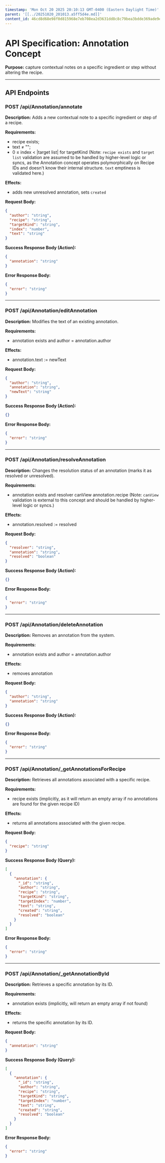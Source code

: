 ```yaml
---
timestamp: 'Mon Oct 20 2025 20:10:13 GMT-0400 (Eastern Daylight Time)'
parent: '[[../20251020_201013.a5ff5d4e.md]]'
content_id: 46cd8d68e98f0d815968e7eb708ea2d3631dd8c8c79bea3bdde369ade9e81246
---
```


# API Specification: Annotation Concept

**Purpose:** capture contextual notes on a specific ingredient or step without altering the recipe.

***

## API Endpoints

### POST /api/Annotation/annotate

**Description:** Adds a new contextual note to a specific ingredient or step of a recipe.

**Requirements:**

* recipe exists;
* text ≠ "";
* 0 ≤ index < |target list| for targetKind (Note: `recipe exists` and `target list` validation are assumed to be handled by higher-level logic or syncs, as the Annotation concept operates polymorphically on Recipe IDs and doesn't know their internal structure. `text` emptiness is validated here.)

**Effects:**

* adds new unresolved annotation, sets `created`

**Request Body:**

```json
{
  "author": "string",
  "recipe": "string",
  "targetKind": "string",
  "index": "number",
  "text": "string"
}
```

**Success Response Body (Action):**

```json
{
  "annotation": "string"
}
```

**Error Response Body:**

```json
{
  "error": "string"
}
```

***

### POST /api/Annotation/editAnnotation

**Description:** Modifies the text of an existing annotation.

**Requirements:**

* annotation exists and author = annotation.author

**Effects:**

* annotation.text := newText

**Request Body:**

```json
{
  "author": "string",
  "annotation": "string",
  "newText": "string"
}
```

**Success Response Body (Action):**

```json
{}
```

**Error Response Body:**

```json
{
  "error": "string"
}
```

***

### POST /api/Annotation/resolveAnnotation

**Description:** Changes the resolution status of an annotation (marks it as resolved or unresolved).

**Requirements:**

* annotation exists and resolver canView annotation.recipe (Note: `canView` validation is external to this concept and should be handled by higher-level logic or syncs.)

**Effects:**

* annotation.resolved := resolved

**Request Body:**

```json
{
  "resolver": "string",
  "annotation": "string",
  "resolved": "boolean"
}
```

**Success Response Body (Action):**

```json
{}
```

**Error Response Body:**

```json
{
  "error": "string"
}
```

***

### POST /api/Annotation/deleteAnnotation

**Description:** Removes an annotation from the system.

**Requirements:**

* annotation exists and author = annotation.author

**Effects:**

* removes annotation

**Request Body:**

```json
{
  "author": "string",
  "annotation": "string"
}
```

**Success Response Body (Action):**

```json
{}
```

**Error Response Body:**

```json
{
  "error": "string"
}
```

***

### POST /api/Annotation/\_getAnnotationsForRecipe

**Description:** Retrieves all annotations associated with a specific recipe.

**Requirements:**

* recipe exists (implicitly, as it will return an empty array if no annotations are found for the given recipe ID)

**Effects:**

* returns all annotations associated with the given recipe.

**Request Body:**

```json
{
  "recipe": "string"
}
```

**Success Response Body (Query):**

```json
[
  {
    "annotation": {
      "_id": "string",
      "author": "string",
      "recipe": "string",
      "targetKind": "string",
      "targetIndex": "number",
      "text": "string",
      "created": "string",
      "resolved": "boolean"
    }
  }
]
```

**Error Response Body:**

```json
{
  "error": "string"
}
```

***

### POST /api/Annotation/\_getAnnotationById

**Description:** Retrieves a specific annotation by its ID.

**Requirements:**

* annotation exists (implicitly, will return an empty array if not found)

**Effects:**

* returns the specific annotation by its ID.

**Request Body:**

```json
{
  "annotation": "string"
}
```

**Success Response Body (Query):**

```json
[
  {
    "annotation": {
      "_id": "string",
      "author": "string",
      "recipe": "string",
      "targetKind": "string",
      "targetIndex": "number",
      "text": "string",
      "created": "string",
      "resolved": "boolean"
    }
  }
]
```

**Error Response Body:**

```json
{
  "error": "string"
}
```
